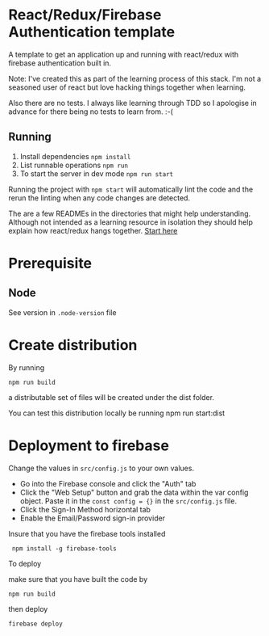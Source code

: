 #  React/Redux/Firebase Authentication template

A template to get an application up and running with react/redux with firebase authentication built in.

Note: I've created this as part of the learning process of this stack. I'm not a seasoned user of react but love hacking things together when learning.

Also there are no tests. I always like learning through TDD so I apologise in advance for there being no tests to learn from. :-(

## Running

1. Install dependencies ```npm install```
2. List runnable operations ```npm run```
3. To start the server in dev mode ```npm run start```


Running the project with `npm start` will automatically lint the code and the rerun the linting when any code changes are detected.


The are a few READMEs in the directories that might help understanding. Although not intended as a learning resource in isolation they should help explain how react/redux hangs together. [Start here](./src/README.md)

# Prerequisite

## Node
See version in `.node-version` file

# Create distribution
By running

    npm run build

a distributable set of files will be created under the dist folder.

You can test this distribution locally be running
    npm run start:dist
# Deployment to firebase

Change the values in `src/config.js` to your own values. 

* Go into the Firebase console and click the "Auth" tab
* Click the "Web Setup" button and grab the data within the var config object. Paste it in the `const config = {}` in the `src/config.js` file.
* Click the Sign-In Method horizontal tab
* Enable the Email/Password sign-in provider

Insure that you have the firebase tools installed

     npm install -g firebase-tools

To deploy

make sure that you have built the code by 
```
npm run build
```

then deploy 

```
firebase deploy
```
    